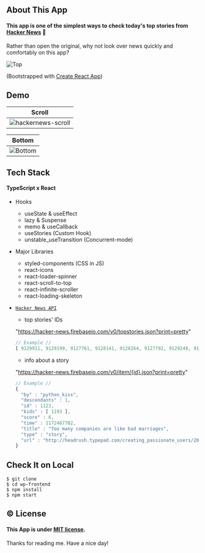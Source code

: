 ## About This App

#### This app is one of the simplest ways to check today's top stories from [Hacker News](https://news.ycombinator.com/) :newspaper:

Rather than open the original, why not look over news quickly and comfortably on this app?

![Top](https://user-images.githubusercontent.com/74521093/114793509-79a66c00-9dc5-11eb-9575-5e4775ee0844.png)

(Bootstrapped with [Create React App](https://github.com/facebook/create-react-app))

## Demo

| Scroll                                                                                                                      |
| --------------------------------------------------------------------------------------------------------------------------- |
| ![hackernews-scroll](https://user-images.githubusercontent.com/74521093/114796260-7ada9780-9dcb-11eb-99f0-1f279efe3693.gif) |

| Bottom                                                                                                           |
| ---------------------------------------------------------------------------------------------------------------- |
| ![Bottom](https://user-images.githubusercontent.com/74521093/114796392-ca20c800-9dcb-11eb-8dd4-76d115accc1b.png) |

## Tech Stack

#### TypeScript x React

- Hooks

  - useState & useEffect
  - lazy & Suspense
  - memo & useCallback
  - useStories (Custom Hook)
  - unstable_useTransition (Concurrent-mode)

- Major Libraries

  - styled-components (CSS in JS)
  - react-icons
  - react-loader-spinner
  - react-scroll-to-top
  - react-infinite-scroller
  - react-loading-skeleton

- [`Hacker News API`](https://github.com/HackerNews/API)

  - top stories' IDs

  "https://hacker-news.firebaseio.com/v0/topstories.json?print=pretty"

  ```typescript
  // Example //
  [ 9129911, 9129199, 9127761, 9128141, 9128264, 9127792, 9129248, 9127092, 9128367, ..., 9038733 ]
  ```

  - info about a story

  "https://hacker-news.firebaseio.com/v0/item/{id}.json?print=pretty"

  ```typescript
  // Example //
  {
    "by" : "python_kiss",
    "descendants" : 1,
    "id" : 1123,
    "kids" : [ 1193 ],
    "score" : 6,
    "time" : 1172467702,
    "title" : "Too many companies are like bad marriages",
    "type" : "story",
    "url" : "http://headrush.typepad.com/creating_passionate_users/2007/02/too_many_compan.html"
  }
  ```

## Check It on Local

```
$ git clone
$ cd wp-frontend
$ npm install
$ npm start
```

## :copyright: License

#### This App is under [MIT license](https://en.wikipedia.org/wiki/MIT_License).

Thanks for reading me. Have a nice day!
